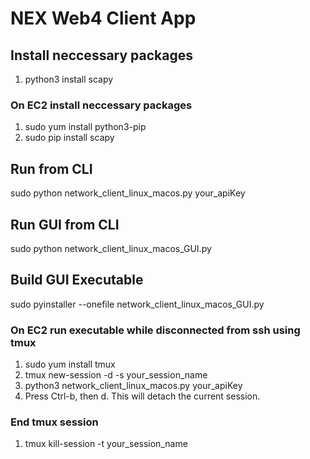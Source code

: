 # NEX Web4 Client App

## Install neccessary packages
1) python3 install scapy

### On EC2 install neccessary packages
1) sudo yum install python3-pip
2) sudo pip install scapy

## Run from CLI
sudo python network_client_linux_macos.py your_apiKey

## Run GUI from CLI
sudo python network_client_linux_macos_GUI.py

## Build GUI Executable
sudo pyinstaller --onefile network_client_linux_macos_GUI.py

### On EC2 run executable while disconnected from ssh using tmux
1) sudo yum install tmux
2) tmux new-session -d -s your_session_name 
3) python3 network_client_linux_macos.py your_apiKey
4) Press Ctrl-b, then d. This will detach the current session.

### End tmux session
1) tmux kill-session -t your_session_name